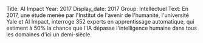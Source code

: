 Title: AI Impact
Year: 2017
Display_date: 2017
Group: Intellectuel
Text: En 2017, une étude menée par l'Institut de l'avenir de l'humanité, l'université Yale et AI Impact, interroge 352 experts en apprentissage automatique, qui estiment à 50% la chance que l'IA dépasse l'intelligence humaine dans tous les domaines d'ici un demi-siècle.